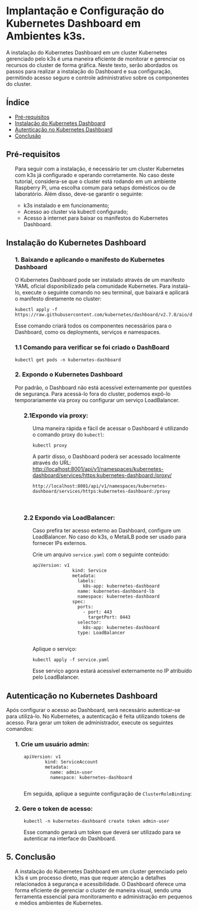 <h1>Implantação e Configuração do Kubernetes Dashboard em Ambientes k3s.</h1>

<p>A instalação do Kubernetes Dashboard em um cluster Kubernetes gerenciado pelo k3s é uma maneira eficiente de monitorar e gerenciar os recursos do cluster de forma gráfica. Neste texto, serão abordados os passos para realizar a instalação do Dashboard e sua configuração, permitindo acesso seguro e controle administrativo sobre os componentes do cluster.</p>

<h2>Índice</h2>
<ul>
    <li><a href="#pré-requisitos">Pré-requisitos</a></li>
    <li><a href="#instalação_kubernetes_dashboard"> Instalação do Kubernetes Dashboard</a></li>
    <li><a href="#autenticacao_kubernetes_dashboard">Autenticação no Kubernetes Dashboard</a></li>
    <li><a href="#conclusao">Conclusão</a></li>   
</ul>

<h2 id="pré-requisitos">Pré-requisitos</h2>
<ol>
    <p>Para seguir com a instalação, é necessário ter um cluster Kubernetes com k3s já configurado e operando corretamente. No caso deste tutorial, considera-se que o cluster está rodando em um ambiente Raspberry Pi, uma escolha comum para setups      domésticos ou de laboratório. Além disso, deve-se garantir o seguinte:</p>
    <ul>
        <li>k3s instalado e em funcionamento;</li>
        <li>Acesso ao cluster via kubectl configurado;</li>
        <li>Acesso à internet para baixar os manifestos do Kubernetes Dashboard.</li>
    </ul>
</ol>

<h2 id="instalação_kubernetes_dashboard"> Instalação do Kubernetes Dashboard</h2>
<ol>
    <h3>1. Baixando e aplicando o manifesto do Kubernetes Dashboard</h3>
     <p>O Kubernetes Dashboard pode ser instalado através de um manifesto YAML oficial disponibilizado pela comunidade Kubernetes. Para instalá-lo, execute o seguinte comando no seu terminal, que baixará e aplicará o manifesto diretamente no 
         cluster:</p>
     <pre><code>kubectl apply -f https://raw.githubusercontent.com/kubernetes/dashboard/v2.7.0/aio/deploy/recommended.yaml</code></pre>
     <p>Esse comando criará todos os componentes necessários para o Dashboard, como os deployments, serviços e namespaces.</p>    
    <h3>1.1 Comando para verificar se foi criado o DashBoard</h3>
     <pre><code>kubectl get pods -n kubernetes-dashboard</code></pre>
    <h3>2. Expondo o Kubernetes Dashboard</h3>    
     <p>Por padrão, o Dashboard não está acessível externamente por questões de segurança. Para acessá-lo fora do cluster, podemos expô-lo temporariamente via proxy ou configurar um serviço LoadBalancer.</p>
  <ol>
        <h3>2.1Expondo via proxy:</h3>
            <ol>
                <p>Uma maneira rápida e fácil de acessar o Dashboard é utilizando o comando proxy do <code>kubectl</code>:</p>
                <pre><code>kubectl proxy</code></pre>
                <p>A partir disso, o Dashboard poderá ser acessado localmente através do URL: <a href="http://localhost:8001/api/v1/namespaces/kubernetes-dashboard/services/https:kubernetes-dashboard:/proxy/" 
                target="_blank">http://localhost:8001/api/v1/namespaces/kubernetes-dashboard/services/https:kubernetes-dashboard:/proxy/</a></p> 
                 <pre><code>http://localhost:8001/api/v1/namespaces/kubernetes-dashboard/services/https:kubernetes-dashboard:/proxy</code></pre>
            </ol>
        <br>
        <h3>2.2 Expondo via LoadBalancer:</h3>
            <ol>
                <p>Caso prefira ter acesso externo ao Dashboard, configure um LoadBalancer. No caso do k3s, o MetalLB pode ser usado para fornecer IPs externos.</p>
                <p>Crie um arquivo <code>service.yaml</code> com o seguinte conteúdo:</p>    
               <pre><code>apiVersion: v1
               kind: Service
               metadata:
                 labels:
                   k8s-app: kubernetes-dashboard
                 name: kubernetes-dashboard-lb
                 namespace: kubernetes-dashboard
               spec:
                 ports:
                   - port: 443
                     targetPort: 8443
                 selector:
                   k8s-app: kubernetes-dashboard
                 type: LoadBalancer
               </code></pre>    
            <p>Aplique o serviço:</p>
            <pre><code>kubectl apply -f service.yaml</code></pre>    
            <p>Esse serviço agora estará acessível externamente no IP atribuído pelo LoadBalancer.</p>
           </ol>
  </ol>  
</ol>

<h2 id="autenticacao_kubernetes_dashboard">Autenticação no Kubernetes Dashboard</h2>

<p>Após configurar o acesso ao Dashboard, será necessário autenticar-se para utilizá-lo. No Kubernetes, a autenticação é feita utilizando tokens de acesso. Para gerar um token de administrador, execute os seguintes comandos:</p>
<ol>
    <h3>1. Crie um usuário admin:</h3>
    <ol>
        <pre><code>apiVersion: v1
        kind: ServiceAccount
        metadata:
          name: admin-user
          namespace: kubernetes-dashboard
        </code></pre>    
       <p>Em seguida, aplique a seguinte configuração de <code>ClusterRoleBinding</code>:</p>
    </ol>
    <h3>2. Gere o token de acesso:</h3>
    <ol>
        <pre><code>kubectl -n kubernetes-dashboard create token admin-user</code></pre>
        <p>Esse comando gerará um token que deverá ser utilizado para se autenticar na interface do Dashboard.</p>
    </ol>
</ol>

<h2 id="conclusao">5. Conclusão</h2>
<ol>
    <p>A instalação do Kubernetes Dashboard em um cluster gerenciado pelo k3s é um processo direto, mas que requer atenção a detalhes relacionados à segurança e acessibilidade. O Dashboard oferece uma           forma eficiente de gerenciar o cluster de maneira visual, sendo uma ferramenta essencial para monitoramento e administração em pequenos e médios ambientes de Kubernetes.</p>
</ol>
